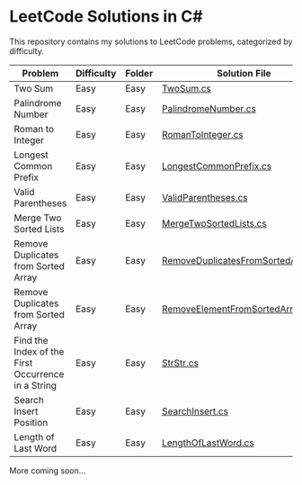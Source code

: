 # LeetCode Solutions in C#

This repository contains my solutions to LeetCode problems, categorized by difficulty.

| Problem                                            | Difficulty | Folder      | Solution File    |
|----------------------------------------------------|------------|-------------|------------------|
| Two Sum                                            | Easy       | Easy        | [TwoSum.cs](Easy/TwoSum.cs) |
| Palindrome Number                                  | Easy       | Easy        | [PalindromeNumber.cs](Easy/PalindromeNumber.cs) |
| Roman to Integer                                   | Easy       | Easy        | [RomanToInteger.cs](Easy/RomanToInteger.cs)     |
| Longest Common Prefix                              | Easy       | Easy        | [LongestCommonPrefix.cs](Easy/LongestCommonPrefix.cs) |
| Valid Parentheses                                  | Easy       | Easy        | [ValidParentheses.cs](Easy/ValidParentheses.cs) |
| Merge Two Sorted Lists                             | Easy       | Easy        | [MergeTwoSortedLists.cs](Easy/MergeTwoSortedLists.cs) |
| Remove Duplicates from Sorted Array                | Easy       | Easy        | [RemoveDuplicatesFromSortedArray.cs](Easy/RemoveDuplicatesFromSortedArray.cs) |
| Remove Duplicates from Sorted Array                | Easy       | Easy        | [RemoveElementFromSortedArray.cs](Easy/RemoveElementFromSortedArray.cs) |
| Find the Index of the First Occurrence in a String | Easy       | Easy        | [StrStr.cs](Easy/StrStr.cs) |
| Search Insert Position                             | Easy       | Easy        | [SearchInsert.cs](Easy/SearchInsert.cs) |
| Length of Last Word                                | Easy       | Easy        | [LengthOfLastWord.cs](Easy/LengthOfLastWord.cs) |




More coming soon...
